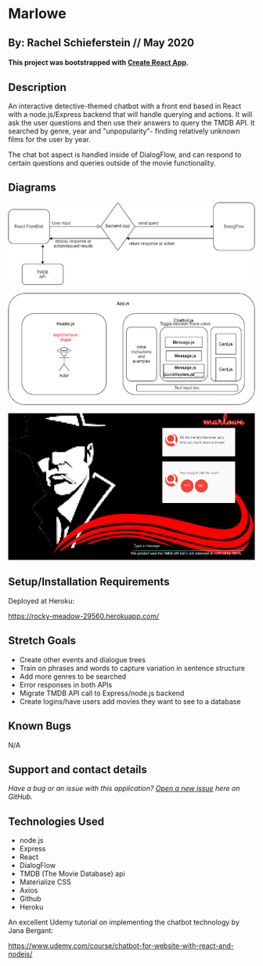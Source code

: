 # Marlowe
## By: Rachel Schieferstein // May 2020

#### This project was bootstrapped with [Create React App](https://github.com/facebook/create-react-app).

## Description

An interactive detective-themed chatbot with a front end based in React with a node.js/Express backend that will handle querying and actions. It will ask the user questions and then use their answers to query the TMDB API. It searched by genre, year and "unpopularity"- finding relatively unknown films for the user by year.

The chat bot aspect is handled inside of DialogFlow, and can respond to certain questions and queries outside of the movie functionality.

## Diagrams

![Data Flow](public/img/dataflow-new.png)

![Component Diagram](public/img/component-new.png)

![Screenshot](public/img/screenshot.png)

## Setup/Installation Requirements

Deployed at Heroku:

https://rocky-meadow-29560.herokuapp.com/

## Stretch Goals

* Create other events and dialogue trees
* Train on phrases and words to capture variation in sentence structure
* Add more genres to be searched
* Error responses in both APIs
* Migrate TMDB API call to Express/node.js backend
* Create logins/have users add movies they want to see to a database

## Known Bugs

N/A

## Support and contact details


_Have a bug or an issue with this application? [Open a new issue](https://github.com/violenzae/marlowe-movie-recommend/issues) here on GitHub._

## Technologies Used

* node.js
* Express
* React 
* DialogFlow
* TMDB (The Movie Database) api
* Materialize CSS
* Axios
* Github
* Heroku

An excellent Udemy tutorial on implementing the chatbot technology by Jana Bergant: 

https://www.udemy.com/course/chatbot-for-website-with-react-and-nodejs/